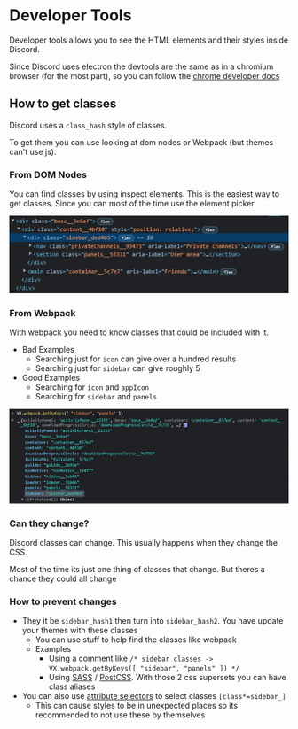 # Developer Tools
Developer tools allows you to see the HTML elements and their styles inside Discord. 

Since Discord uses electron the devtools are the same as in a chromium browser (for the most part), so you can follow the [chrome developer docs](https://developer.chrome.com/docs/devtools/)

## How to get classes
Discord uses a `class_hash` style of classes. 

To get them you can use looking at dom nodes or Webpack (but themes can't use js).

### From DOM Nodes
You can find classes by using inspect elements. This is the easiest way to get classes. Since you can most of the time use the element picker

[![Devtools ClassName](../images/devtools-class-name.png)](../images/devtools-class-name.png)

### From Webpack
With webpack you need to know classes that could be included with it.
* Bad Examples
    * Searching just for `icon` can give over a hundred results
    * Searching just for `sidebar` can give roughly 5
* Good Examples
    * Searching for `icon` and `appIcon` 
    * Searching for `sidebar` and `panels`

[![Webpack ClassName](../images/webpack-class-name.png)](../images/webpack-class-name.png)

### Can they change?
Discord classes can change. 
This usually happens when they change the CSS. 

Most of the time its just one thing of classes that change. 
But theres a chance they could all change

### How to prevent changes
  * They it be `sidebar_hash1` then turn into `sidebar_hash2`. You have update your themes with these classes
      * You can use stuff to help find the classes like webpack
      * Examples
          * Using a comment like `/* sidebar classes -> VX.webpack.getByKeys([ "sidebar", "panels" ]) */`
          * Using [SASS](https://sass-lang.com/) / [PostCSS](https://postcss.org/). With those 2 css supersets you can have class aliases
  * You can also use [attribute selectors](https://developer.mozilla.org/en-US/docs/Web/CSS/Attribute_selectors) to select classes `[class*=sidebar_]`
      * This can cause styles to be in unexpected places so its recommended to not use these by themselves
